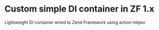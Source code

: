 # Custom simple DI container in ZF 1.x

Lightweight DI container wired to Zend Framework using action helper.